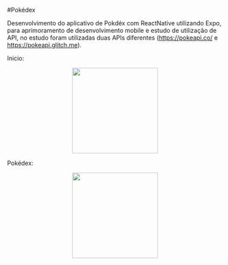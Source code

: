 #Pokédex

Desenvolvimento do aplicativo de Pokdéx com ReactNative utilizando Expo, para aprimoramento de desenvolvimento mobile e estudo de utilização de API, no estudo foram utilizadas duas APIs diferentes (https://pokeapi.co/ e https://pokeapi.glitch.me). 

Inicio:
<div align='center'>
<img src="https://user-images.githubusercontent.com/83521009/212213115-18534fda-4bb4-4b7e-b23d-a2235829253d.jpeg" width="200px" />
</div>

Pokédex:
<div align='center'>
<img src="https://user-images.githubusercontent.com/83521009/212218464-078b1071-80de-4fbc-94e7-bac6e7c0c140.jpeg" width="200px" />
</div>
